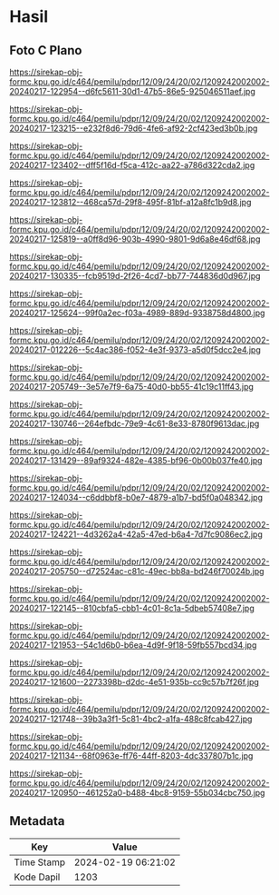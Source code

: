 # Hasil

## Foto C Plano

https://sirekap-obj-formc.kpu.go.id/c464/pemilu/pdpr/12/09/24/20/02/1209242002002-20240217-122954--d6fc5611-30d1-47b5-86e5-925046511aef.jpg

https://sirekap-obj-formc.kpu.go.id/c464/pemilu/pdpr/12/09/24/20/02/1209242002002-20240217-123215--e232f8d6-79d6-4fe6-af92-2cf423ed3b0b.jpg

https://sirekap-obj-formc.kpu.go.id/c464/pemilu/pdpr/12/09/24/20/02/1209242002002-20240217-123402--dff5f16d-f5ca-412c-aa22-a786d322cda2.jpg

https://sirekap-obj-formc.kpu.go.id/c464/pemilu/pdpr/12/09/24/20/02/1209242002002-20240217-123812--468ca57d-29f8-495f-81bf-a12a8fc1b9d8.jpg

https://sirekap-obj-formc.kpu.go.id/c464/pemilu/pdpr/12/09/24/20/02/1209242002002-20240217-125819--a0ff8d96-903b-4990-9801-9d6a8e46df68.jpg

https://sirekap-obj-formc.kpu.go.id/c464/pemilu/pdpr/12/09/24/20/02/1209242002002-20240217-130335--fcb9519d-2f26-4cd7-bb77-744836d0d967.jpg

https://sirekap-obj-formc.kpu.go.id/c464/pemilu/pdpr/12/09/24/20/02/1209242002002-20240217-125624--99f0a2ec-f03a-4989-889d-9338758d4800.jpg

https://sirekap-obj-formc.kpu.go.id/c464/pemilu/pdpr/12/09/24/20/02/1209242002002-20240217-012226--5c4ac386-f052-4e3f-9373-a5d0f5dcc2e4.jpg

https://sirekap-obj-formc.kpu.go.id/c464/pemilu/pdpr/12/09/24/20/02/1209242002002-20240217-205749--3e57e7f9-6a75-40d0-bb55-41c19c11ff43.jpg

https://sirekap-obj-formc.kpu.go.id/c464/pemilu/pdpr/12/09/24/20/02/1209242002002-20240217-130746--264efbdc-79e9-4c61-8e33-8780f9613dac.jpg

https://sirekap-obj-formc.kpu.go.id/c464/pemilu/pdpr/12/09/24/20/02/1209242002002-20240217-131429--89af9324-482e-4385-bf96-0b00b037fe40.jpg

https://sirekap-obj-formc.kpu.go.id/c464/pemilu/pdpr/12/09/24/20/02/1209242002002-20240217-124034--c6ddbbf8-b0e7-4879-a1b7-bd5f0a048342.jpg

https://sirekap-obj-formc.kpu.go.id/c464/pemilu/pdpr/12/09/24/20/02/1209242002002-20240217-124221--4d3262a4-42a5-47ed-b6a4-7d7fc9086ec2.jpg

https://sirekap-obj-formc.kpu.go.id/c464/pemilu/pdpr/12/09/24/20/02/1209242002002-20240217-205750--d72524ac-c81c-49ec-bb8a-bd246f70024b.jpg

https://sirekap-obj-formc.kpu.go.id/c464/pemilu/pdpr/12/09/24/20/02/1209242002002-20240217-122145--810cbfa5-cbb1-4c01-8c1a-5dbeb57408e7.jpg

https://sirekap-obj-formc.kpu.go.id/c464/pemilu/pdpr/12/09/24/20/02/1209242002002-20240217-121953--54c1d6b0-b6ea-4d9f-9f18-59fb557bcd34.jpg

https://sirekap-obj-formc.kpu.go.id/c464/pemilu/pdpr/12/09/24/20/02/1209242002002-20240217-121600--2273398b-d2dc-4e51-935b-cc9c57b7f26f.jpg

https://sirekap-obj-formc.kpu.go.id/c464/pemilu/pdpr/12/09/24/20/02/1209242002002-20240217-121748--39b3a3f1-5c81-4bc2-a1fa-488c8fcab427.jpg

https://sirekap-obj-formc.kpu.go.id/c464/pemilu/pdpr/12/09/24/20/02/1209242002002-20240217-121134--68f0963e-ff76-44ff-8203-4dc337807b1c.jpg

https://sirekap-obj-formc.kpu.go.id/c464/pemilu/pdpr/12/09/24/20/02/1209242002002-20240217-120950--461252a0-b488-4bc8-9159-55b034cbc750.jpg


## Metadata

| Key        | Value               |
| ---------- | ------------------- |
| Time Stamp | 2024-02-19 06:21:02 |
| Kode Dapil | 1203                |



